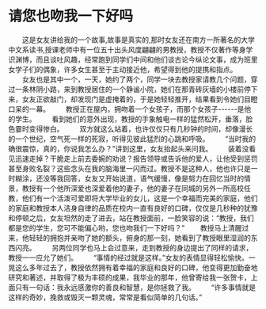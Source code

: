# 请您也吻我一下好吗
　　这是女友讲给我的一个故事,故事是真实的,那时女友还在南方一所著名的大学中文系读书,授课老师中有一位五十出头风度翩翩的男教授，教授不仅著作等身学识渊博，而且谈吐风趣，经常跑到同学们中间和他们谈古论今纵论文事，成为班里女学子们的偶象，许多女生甚至于主动接近他，希望得到他的提携和指点。 
　　女友也是其中一个，一天，她约了两个，同学一块去教授家请教几个问题，穿过一条林阴小路，来到教授居住的一个静谧小院，她们在那青砖灰墙的小楼前停下来，女友正欲敲门，却发现门是虚掩着的，于是她轻轻推开，结果看到令她们目瞪口呆的一幕。 
　　教授正在屋内，拥吻着一个女孩子，而那个女孩子------是他的学生。 
　　看到她们的意外出现，教授的手象触电一样的猛然松开，垂落，脸色霎时变得惨白。 
　　双方就这么站着，也许仅仅只有几秒钟的时间，却像漫长的一个世纪，空气死一样的死寂，听得见彼此猛烈的心跳和呼吸。 
　　“当时我的确很震惊，真的，你说我怎么办？”讲到这里，女友抬起头来问我。 
　　装着没看见迅速走掉？干脆走上前去委婉的劝说？报告领导或告诉他的爱人，让他受到惩罚甚至身败名裂？这些念头在我的脑海里一闪而过。教授不是这种人，他也许只是一时糊涂，还没等我回答，女友又开始说道，语气缓慢，像是努力在回忆当时的情景，教授有一个他所深爱也深爱着他的妻子，他的妻子在同城的另外一所高校任教，他们有一个活泼可爱即将大学毕业的女儿，这是一个幸福而完美的家庭，他们的家庭和教授本人洁身自律的品质在校内一直有良好的口碑，仅仅是几秒种的犹豫和停顿之后，女友坦然的走了进去，站在教授面前，一脸笑容的说：“教授，我们都是您的学生，您可不能偏心哟，您也吻我们一下好吗？” 
　　教授马上清醒过来，他轻轻的拥抱并亲吻了她的额头，俯身的那一刻，她看到了教授眼里湿润的东西闪亮。 
　　另两位同学也马上会过意来，走到教授的身边提出了同样的请求，教授一一应允了她们。 
　　“事情的经过就是这样。”女友的表情显得轻松愉快。一晃这么多年过去了，教授依然拥有着幸福的家庭和良好的口碑，他变得更加勤奋地研究和著述，并取得了极为丰硕的成果，我毕业的那年，他曾寄给我一张贺卡，上面只有一句话：我永远感激你的善良和智慧，是你拯救了我。 
　　“许多事情就是这样的奇妙，挽救或毁灭一颗灵魂，常常是看似简单的几句话。”
 